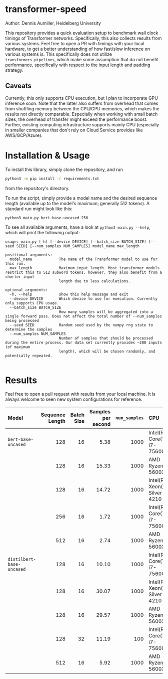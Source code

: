 # transformer-speed

Author: Dennis Aumiller, Heidelberg University

This repository provides a quick evaluation setup to benchmark wall clock timings of Transformer networks. 
Specifically, this also collects results from various systems.
Feel free to open a PR with timings with your local hardware,
to get a better understanding of how fast/slow inference on various systems is.
This specifically does not utilize `transformers.pipelines`, 
which make some assumption that do not benefit performance, 
specifically with respect to the input length and padding strategy. 

## Caveats
Currently, this only supports CPU execution, but I plan to incorporate GPU inference soon.
Note that the latter also suffers from overhead that comes from shuffling memory between the CPU/GPU memories,
which makes the results not directly comparable.
Especially when working with small batch sizes, the overhead of transfer might exceed the performance boost.
Further, existing computing infrastructure supports mainly CPU
(especially in smaller companies that don't rely on Cloud Service provides like AWS/GCP/Azure).

# Installation & Usage

To install this library, simply clone the repository, and run
```bash
python3 -m pip install -r requirements.txt
```
from the repository's directory.

To run the script, simply provide a model name and the desired sequence length (available up to the model's maximum; generally 512 tokens).
A standard run might look like this:
```bash
python3 main.py bert-base-uncased 256
```


To see all available arguments, have a look at `python3 main.py --help`, which will print the following output:

```
usage: main.py [-h] [--device DEVICE] [--batch_size BATCH_SIZE] [--seed SEED] [--num_samples NUM_SAMPLES] model_name max_length

positional arguments:
  model_name            The name of the Transformer model to use for this run.
  max_length            Maximum input length. Most transformer models restrict this to 512 subword tokens, however, they also benefit from a shorter input
                        length due to less calculations.

optional arguments:
  -h, --help            show this help message and exit
  --device DEVICE       Which device to use for execution. Currently only supports CPU usage.
  --batch_size BATCH_SIZE
                        How many samples will be aggregated into a single forward pass. Does not affect the total number of --num_samples being processed
  --seed SEED           Random seed used by the numpy rng state to determine the samples
  --num_samples NUM_SAMPLES
                        Number of samples that should be processed during the entire process. Our data set currently provides ~200 inputs (of maximum
                        length), which will be chosen randomly, and potentially repeated.


```
# Results

Feel free to open a pull request with results from your local machine. It is always welcome to seen new system configurations for reference.

|Model                      | Sequence Length | Batch Size| Samples per second | `num_samples` | CPU                         | RAM        | Tokenization  | Inference |
| :------------------------ | --------------: | --------: | -----------------: | ------------: | :-------------------------- | :--------: | ------------: | --------: |
| `bert-base-uncased`       | 128             | 16        | 5.38               | 1000          | Intel(R) Core(TM) i7-7560U  | DDR3-1866  | 0.8039s       | 185.05s   |
|                           | 128             | 16        | 15.33              | 1000          | AMD Ryzen 5 5600X           | DDR4-3200  | 0.2826s       | 64.94s    |
|                           | 128             | 16        | 14.72              | 1000          | Intel(R) Xeon(R) Silver 4210| DDR4-2933  | 0.5708s       | 67.34s    |
|                           | 256             | 16        | 1.72               | 1000          | Intel(R) Core(TM) i7-7560U  | DDR3-1866  | 0.8476s       | 579.95s   |
|                           | 512             | 16        | 2.74               | 1000          | AMD Ryzen 5 5600X           | DDR4-3200  | 0.3065s       | 364.09s   |
| `distilbert-base-uncased` | 128             | 16        | 10.10              | 1000          | Intel(R) Core(TM) i7-7560U  | DDR3-1866  | 1.5550s       | 99.09s    |
|                           | 128             | 16        | 30.07              | 1000          | Intel(R) Xeon(R) Silver 4210| DDR4-2933  | 0.5695s       | 32.69s    |
|                           | 128             | 16        | 29.57              | 1000          | AMD Ryzen 5 5600X           | DDR4-3200  | 0.3217s       | 33.50s    |
|                           | 128             | 32        | 11.19              | 100           | Intel(R) Core(TM) i7-7560U  | DDR3-1866  | 0.0846s       | 8.85s     |
|                           | 512             | 16        | 5.92               | 1000          | AMD Ryzen 5 5600X           | DDR4-3200  | 0.3221s       | 168.61s   |
